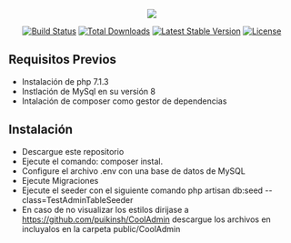 <p align="center"><img src="https://laravel.com/assets/img/components/logo-laravel.svg"></p>

<p align="center">
<a href="https://travis-ci.org/laravel/framework"><img src="https://travis-ci.org/laravel/framework.svg" alt="Build Status"></a>
<a href="https://packagist.org/packages/laravel/framework"><img src="https://poser.pugx.org/laravel/framework/d/total.svg" alt="Total Downloads"></a>
<a href="https://packagist.org/packages/laravel/framework"><img src="https://poser.pugx.org/laravel/framework/v/stable.svg" alt="Latest Stable Version"></a>
<a href="https://packagist.org/packages/laravel/framework"><img src="https://poser.pugx.org/laravel/framework/license.svg" alt="License"></a>
</p>

## Requisitos Previos

- Instalación de php 7.1.3
- Instlación de MySql en su versión 8
- Intalación de composer como gestor de dependencias

## Instalación 

- Descargue este repositorio
- Ejecute el comando: composer instal. 
- Configure el archivo .env con una base de datos de MySQL 
- Ejecute Migraciones 
- Ejecute el seeder con el siguiente comando php artisan db:seed --class=TestAdminTableSeeder
- En caso de no visualizar los estilos dirijase a https://github.com/puikinsh/CoolAdmin descargue los archivos en incluyalos en la carpeta public/CoolAdmin 
